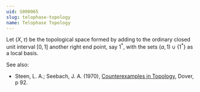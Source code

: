 ```yaml
---
uid: S000065
slug: telophase-topology
name: Telophase Topology
---
```

Let $(X, \tau)$ be the topological space formed by adding to the ordinary closed unit interval $[0,1]$ another right end point, say $1^*$, with the sets $(a,1) \cup \{1^{*}\}$ as a local basis.

See also:

* Steen, L. A.; Seebach, J. A. (1970), [Counterexamples in Topology](http://books.google.com/books/about/Counterexamples_in_Topology.html?id=DkEuGkOtSrUC), Dover, p 92.

